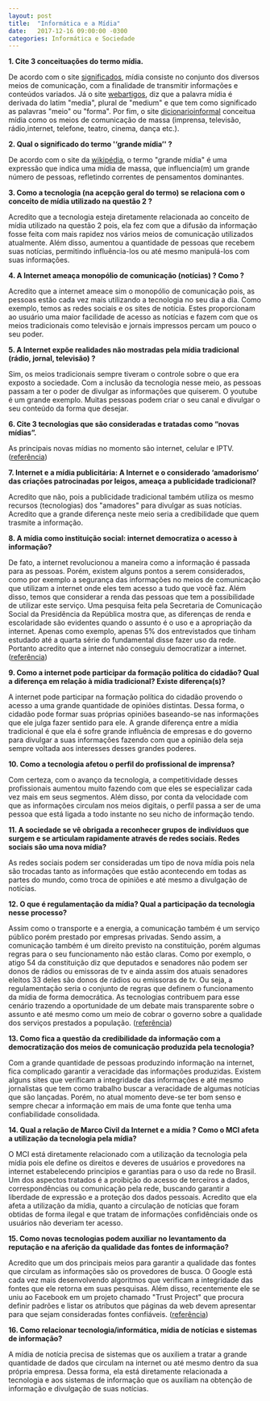 ```yaml
---
layout: post
title:  "Informática e a Mídia"
date:   2017-12-16 09:00:00 -0300
categories: Informática e Sociedade
---
```


**1. Cite 3 conceituações do termo mídia.**

De acordo com o site [significados](https://www.significados.com.br/midia/), mídia consiste no conjunto dos diversos meios de comunicação, com a finalidade de transmitir informações e conteúdos variados. Já o site [webartigos](https://www.webartigos.com/artigos/o-que-e-midia-para-que-serve/57042/),  diz que a palavra mídia é derivada do latim "media", plural de "medium" e que tem como significado as palavras "meio" ou "forma". Por fim, o site [dicionarioinformal](http://www.dicionarioinformal.com.br/m%C3%ADdia/) conceitua mídia como os meios de comunicação de massa (imprensa, televisão, rádio,internet, telefone, teatro, cinema, dança etc.).

**2. Qual o significado do termo '‘grande mídia’' ?**

De acordo com o site da [wikipédia](https://pt.wikipedia.org/wiki/Grande_m%C3%ADdia), o termo "grande mídia" é uma expressão que indica uma mídia de massa, que influencia(m) um grande número de pessoas, refletindo correntes de pensamentos dominantes.

**3. Como a tecnologia (na acepção geral do termo) se relaciona com o conceito de mídia utilizado na questão 2 ?**

Acredito que a tecnologia esteja diretamente relacionada ao conceito de mídia utilizado na questão 2 pois, ela fez com que a difusão da informação fosse feita com mais rapidez nos vários meios de comunicação utilizados atualmente. Além disso, aumentou a quantidade de pessoas que recebem suas notícias, permitindo influência-los ou até mesmo manipulá-los com suas informações.

**4. A Internet ameaça monopólio de comunicação (notícias) ? Como ?**

Acredito que a internet ameace sim o monopólio de comunicação pois, as pessoas estão cada vez mais utilizando a tecnologia no seu dia a dia. Como exemplo, temos as redes sociais e os sites de notícia. Estes proporcionam ao usuário uma maior facilidade de acesso as notícias e fazem com que os meios tradicionais como televisão e jornais impressos percam um pouco o seu poder.

**5. A Internet expõe realidades não mostradas pela mídia tradicional (rádio, jornal, televisão) ?**

Sim, os meios tradicionais sempre tiveram o controle sobre o que era exposto a sociedade. Com a inclusão da tecnologia nesse meio, as pessoas passam a ter o poder de divulgar as informações que quiserem. O youtube é um grande exemplo. Muitas pessoas podem criar o seu canal e divulgar o seu conteúdo da forma que desejar.

**6. Cite 3 tecnologias que são consideradas e tratadas como “novas mídias”.**

As principais novas mídias no momento são internet, celular e IPTV.([referência](https://pt.wikipedia.org/wiki/Novas_m%C3%ADdias))


**7. Internet e a mídia publicitária: A Internet e o considerado ‘amadorismo’ das criações patrocinadas por leigos, ameaça a publicidade tradicional?**

Acredito que não, pois a publicidade tradicional também utiliza os mesmo recursos (tecnologias) dos "amadores" para divulgar as suas notícias. Acredito que a grande diferença neste meio seria a credibilidade que quem trasmite a informação.

**8. A mídia como instituição social: internet democratiza o acesso à informação?**

De fato, a internet revolucionou a maneira como a informação é passada para as pessoas. Porém, existem alguns pontos a serem considerados, como por exemplo a segurança das informações no meios de comunicação que utilizam a internet onde eles tem acesso a tudo que você faz. Além disso, temos que considerar a renda das pessoas que tem a possibilidade de utilizar este serviço. Uma pesquisa feita pela Secretaria de Comunicação Social da Presidência da República mostra que, as diferenças de renda e escolaridade são evidentes quando o assunto é o uso e a apropriação da internet. Apenas como exemplo, apenas 5% dos entrevistados que tinham estudado até a quarta série do fundamental disse fazer uso da rede. Portanto acredito que a internet não conseguiu democratizar a internet. ([referência](https://www.cartacapital.com.br/blogs/intervozes/201ca-internet-democratizou-tudo201d-para-quem))

**9. Como a internet pode participar da formação política do cidadão? Qual a diferença em relação à mídia tradicional? Existe diferença(s)?**

A internet pode participar na formação política do cidadão provendo o acesso a uma grande quantidade de opiniões distintas. Dessa forma, o cidadão pode formar suas próprias opiniões baseando-se nas informações que ele julga fazer sentido para ele. A grande diferença entre a mídia tradicional é que ela é sofre grande influência de empresas e do governo para divulgar a suas informações fazendo com que a opinião dela seja sempre voltada aos interesses desses grandes poderes.

**10. Como a tecnologia afetou o perfil do profissional de imprensa?**

Com certeza, com o avanço da tecnologia, a competitividade desses profissionais aumentou muito fazendo com que eles se especializar cada vez mais em seus segmentos. Além disso, por conta da velocidade com que as informações circulam nos meios digitais, o perfil passa a ser de uma pessoa que está ligada a todo instante no seu nicho de informação tendo.

**11. A sociedade se vê obrigada a reconhecer grupos de indivíduos que surgem e se articulam rapidamente através de redes sociais. Redes sociais são uma nova mídia?**

As redes sociais podem ser consideradas um tipo de nova mídia pois nela são trocadas tanto as informações que estão acontecendo em todas as partes do mundo, como troca de opiniões e até mesmo a divulgação de notícias.

**12. O que é regulamentação da mídia? Qual a participação da tecnologia nesse processo?**

Assim como o transporte e a energia, a comunicação também é um serviço público porém prestado por empresas privadas. Sendo assim, a comunicação também é um direito previsto na constituição, porém algumas regras para o seu funcionamento não estão claras. Como por exemplo, o atigo 54 da constituição diz que deputados e senadores não podem ser donos de rádios ou emissoras de tv e ainda assim dos atuais senadores eleitos 33 deles são donos de rádios ou emissoras de tv. Ou seja, a regulamentação seria o conjunto de regras que definem o funcionamento da mídia de forma democrática. As tecnologias contribuem para esse cenário trazendo a oportunidade de um debate mais transparente sobre o assunto e até mesmo como um meio de cobrar o governo sobre a qualidade dos serviços prestados a população. ([referência](http://www.ebc.com.br/regulacaodamidia))

**13. Como fica a questão da credibilidade da informação com a democratização dos meios de comunicação produzida pela tecnologia?**

Com a grande quantidade de pessoas produzindo informação na internet, fica complicado garantir a veracidade das informações produzidas. Existem alguns sites que verificam a integridade das informações e até mesmo jornalistas que tem como trabalho buscar a veracidade de algumas notícias que são lançadas. Porém, no atual momento deve-se ter bom senso e sempre checar a informação em mais de uma fonte que tenha uma confiabilidade consolidada.

**14. Qual a relação de Marco Civil da Internet e a mídia ? Como o MCI afeta a utilização da tecnologia pela mídia?**

O MCI está diretamente relacionado com a utilização da tecnologia pela mídia pois ele define os direitos e deveres de usuários e provedores na internet estabelecendo principios e garantias para o uso da rede no Brasil. Um dos aspectos tratados é a proibição do acesso de terceiros a dados, correspondências ou comunicação pela rede, buscando garantir a liberdade de expressão e a proteção dos dados pessoais. Acredito que ela afeta a utilização da mídia, quanto a circulação de notícias que foram obtidas de forma ilegal e que tratam de informações confidênciais onde os usuários não deveriam ter acesso.

**15. Como novas tecnologias podem auxiliar no levantamento da reputação e na aferição da qualidade das fontes de informação?**

Acredito que um dos principais meios para garantir a qualidade das fontes que circulam as informações são os provedores de busca. O Google está cada vez mais desenvolvendo algoritmos que verificam a integridade das fontes que ele retorna em suas pesquisas. Além disso, recentemente ele se uniu ao Facebook em um projeto chamado "Trust Project" que procura definir padrões e listar os atributos que páginas da web devem apresentar para que sejam consideradas fontes confiáveis. ([referência](https://olhardigital.com.br/noticia/google-e-facebook-se-unem-a-projeto-para-identificar-fontes-confiaveis-na-web/72384))

**16. Como relacionar tecnologia/informática, mídia de notícias e sistemas de informação?**

A mídia de notícia precisa de sistemas que os auxiliem a tratar a grande quantidade de dados que circulam na internet ou até mesmo dentro da sua própria empresa. Dessa forma, ela está diretamente relacionada a tecnologia e aos sistemas de informação que os auxiliam na obtenção de informação e divulgação de suas notícias.
